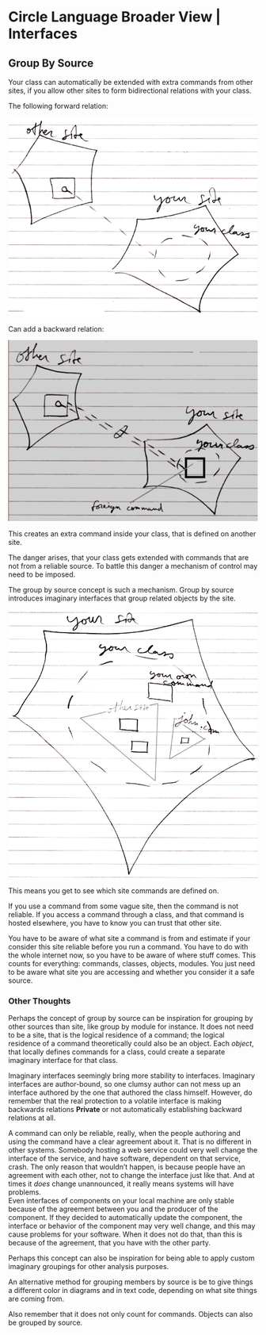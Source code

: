 ﻿Circle Language Broader View | Interfaces
=========================================

Group By Source
---------------

Your class can automatically be extended with extra commands from other sites, if you allow other sites to form bidirectional relations with your class.

The following forward relation:

![](images/18.%20Group%20By%20Source.001.png)

Can add a backward relation:

![](images/18.%20Group%20By%20Source.002.png)

This creates an extra command inside your class, that is defined on another site.

The danger arises, that your class gets extended with commands that are not from a reliable source. To battle this danger a mechanism of control may need to be imposed.

The group by source concept is such a mechanism. Group by source introduces imaginary interfaces that group related objects by the site.

![](images/18.%20Group%20By%20Source.003.png)

This means you get to see which site commands are defined on.

If you use a command from some vague site, then the command is not reliable. If you access a command through a class, and that command is hosted elsewhere, you have to know you can trust that other site.

You have to be aware of what site a command is from and estimate if your consider this site reliable before you run a command. You have to do with the whole internet now, so you have to be aware of where stuff comes. This counts for everything: commands, classes, objects, modules. You just need to be aware what site you are accessing and whether you consider it a safe source.

### Other Thoughts

Perhaps the concept of group by source can be inspiration for grouping by other sources than site, like group by module for instance. It does not need to be a site, that is the logical residence of a command; the logical residence of a command theoretically could also be an object. Each *object*, that locally defines commands for a class, could create a separate imaginary interface for that class.

Imaginary interfaces seemingly bring more stability to interfaces. Imaginary interfaces are author-bound, so one clumsy author can not mess up an interface authored by the one that authored the class himself. However, do remember that the real protection to a volatile interface is making backwards relations __Private__ or not automatically establishing backward relations at all.

A command can only be reliable, really, when the people authoring and using the command have a clear agreement about it. That is no different in other systems. Somebody hosting a web service could very well change the interface of the service, and have software, dependent on that service, crash. The only reason that wouldn’t happen, is because people have an agreement with each other, not to change the interface just like that. And at times it *does* change unannounced, it really means systems will have problems.  
Even interfaces of components on your local machine are only stable because of the agreement between you and the producer of the component. If they decided to automatically update the component, the interface or behavior of the component may very well change, and this may cause problems for your software. When it does not do that, than this is because of the agreement, that you have with the other party.

Perhaps this concept can also be inspiration for being able to apply custom imaginary groupings for other analysis purposes.

An alternative method for grouping members by source is be to give things a different color in diagrams and in text code, depending on what site things are coming from.

Also remember that it does not only count for commands. Objects can also be grouped by source.